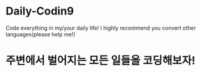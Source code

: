 # Daily-Codin9
Code everything in my/your daily life!
I highly recommend you convert other languages(please help me!)

# 주변에서 벌어지는 모든 일들을 코딩해보자!
